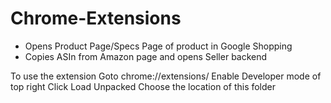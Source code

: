 # Chrome-Extensions

- Opens Product Page/Specs Page of product in Google Shopping
- Copies ASIn from Amazon page and opens Seller backend


To use the extension
Goto chrome://extensions/
Enable Developer mode of top right
Click Load Unpacked
Choose the location of this folder
